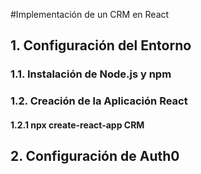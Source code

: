 #Implementación de un CRM en React

## 1. Configuración del Entorno
### 1.1. Instalación de Node.js y npm
### 1.2. Creación de la Aplicación React
#### 1.2.1 npx create-react-app CRM
## 2. Configuración de Auth0

